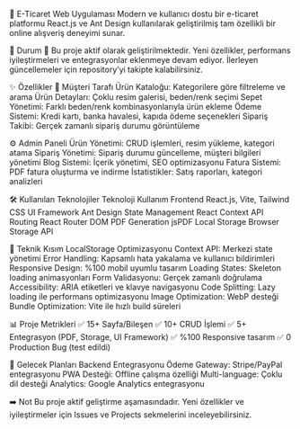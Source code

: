 🛒 E-Ticaret Web Uygulaması
Modern ve kullanıcı dostu bir e-ticaret platformu
React.js ve Ant Design kullanılarak geliştirilmiş tam özellikli bir online alışveriş deneyimi sunar.

🚧 Durum
🔨 Bu proje aktif olarak geliştirilmektedir.
Yeni özellikler, performans iyileştirmeleri ve entegrasyonlar eklenmeye devam ediyor. İlerleyen güncellemeler için repository’yi takipte kalabilirsiniz.

✨ Özellikler
👥 Müşteri Tarafı
Ürün Kataloğu: Kategorilere göre filtreleme ve arama
Ürün Detayları: Çoklu resim galerisi, beden/renk seçimi
Sepet Yönetimi: Farklı beden/renk kombinasyonlarıyla ürün ekleme
Ödeme Sistemi: Kredi kartı, banka havalesi, kapıda ödeme seçenekleri
Sipariş Takibi: Gerçek zamanlı sipariş durumu görüntüleme

⚙️ Admin Paneli
Ürün Yönetimi: CRUD işlemleri, resim yükleme, kategori atama
Sipariş Yönetimi: Sipariş durumu güncelleme, müşteri bilgileri yönetimi
Blog Sistemi: İçerik yönetimi, SEO optimizasyonu
Fatura Sistemi: PDF fatura oluşturma ve indirme
İstatistikler: Satış raporları, kategori analizleri

🛠️ Kullanılan Teknolojiler
Teknoloji	Kullanım
Frontend	React.js, Vite, Tailwind CSS
UI Framework	Ant Design
State Management	React Context API
Routing	React Router DOM
PDF Generation	jsPDF
Local Storage	Browser Storage API

🎯 Teknik Kısım
LocalStorage Optimizasyonu
Context API: Merkezi state yönetimi
Error Handling: Kapsamlı hata yakalama ve kullanıcı bildirimleri
Responsive Design: %100 mobil uyumlu tasarım
Loading States: Skeleton loading animasyonları
Form Validasyonu: Gerçek zamanlı doğrulama
Accessibility: ARIA etiketleri ve klavye navigasyonu
Code Splitting: Lazy loading ile performans optimizasyonu
Image Optimization: WebP desteği
Bundle Optimization: Vite ile hızlı build süreleri

📊 Proje Metrikleri
✅ 15+ Sayfa/Bileşen
✅ 10+ CRUD İşlemi
✅ 5+ Entegrasyon (PDF, Storage, UI Framework)
✅ %100 Responsive tasarım
✅ 0 Production Bug (test edildi)

🚀 Gelecek Planları
Backend Entegrasyonu
Ödeme Gateway: Stripe/PayPal entegrasyonu
PWA Desteği: Offline çalışma özelliği
Multi-language: Çoklu dil desteği
Analytics: Google Analytics entegrasyonu

➡️ Not
Bu proje aktif geliştirme aşamasındadır. Yeni özellikler ve iyileştirmeler için Issues ve Projects sekmelerini inceleyebilirsiniz.

